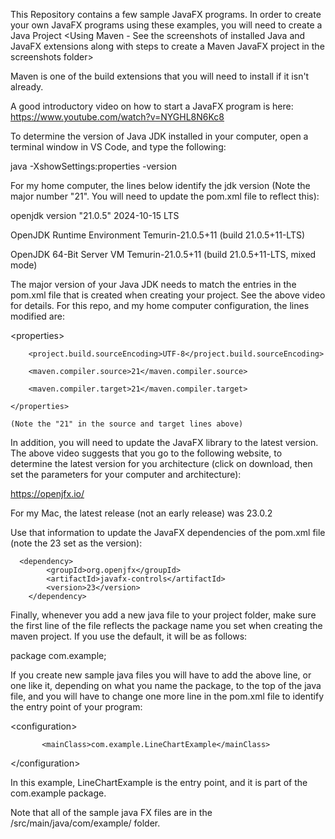 This Repository contains a few sample JavaFX programs.  In order to create
your own JavaFX programs using these examples, you will need to create a
Java Project <Using Maven - See the screenshots of installed Java and JavaFX extensions along with steps to create a Maven JavaFX project in
the screenshots folder>

Maven is one of the build extensions that you will need to install if it isn't
already.  

A good introductory video on how to start a JavaFX program is here:
https://www.youtube.com/watch?v=NYGHL8N6Kc8

To determine the version of Java JDK installed in your computer, open a terminal window in VS Code, and type the following:

java -XshowSettings:properties -version

For my home computer, the lines below identify the jdk version (Note the major number "21". You will need to update the pom.xml file to reflect this):

openjdk version "21.0.5" 2024-10-15 LTS

OpenJDK Runtime Environment Temurin-21.0.5+11 (build 21.0.5+11-LTS)

OpenJDK 64-Bit Server VM Temurin-21.0.5+11 (build 21.0.5+11-LTS, mixed mode)


The major version of your Java JDK needs to match the entries in the pom.xml file that is created when creating your project.  See the above video for
details.  For this repo, and my home computer configuration, the lines modified are:

 \<properties>
 
        <project.build.sourceEncoding>UTF-8</project.build.sourceEncoding>
        
        <maven.compiler.source>21</maven.compiler.source>
        
        <maven.compiler.target>21</maven.compiler.target>
        
    </properties>

    (Note the "21" in the source and target lines above)

In addition, you will need to update the JavaFX library to the latest version. The above video suggests that you go to the following website, to determine
the latest version for you architecture (click on download, then set the parameters for your computer and architecture):

https://openjfx.io/

For my Mac, the latest release (not an early release) was 23.0.2

Use that information to update the JavaFX dependencies of the pom.xml file (note the 23 set as the version):

      <dependency>
            <groupId>org.openjfx</groupId>
            <artifactId>javafx-controls</artifactId>
            <version>23</version>
        </dependency>

Finally, whenever you add a new java file to your project folder, make sure the first line of the file reflects the package name you set when creating the
maven project.  If you use the default, it will be as follows:

package com.example;

If you create new sample java files you will have to add the above line, or one like it, depending on what you name the package, to the top of the java file,
and you will have to change one more line in the pom.xml file to identify the entry point of your program:

  \<configuration>
  
           <mainClass>com.example.LineChartExample</mainClass>
           
  \</configuration>

In this example, LineChartExample is the entry point, and it is part of the com.example package.


  Note that all of the sample java FX files are in the     /src/main/java/com/example/   folder.





    
